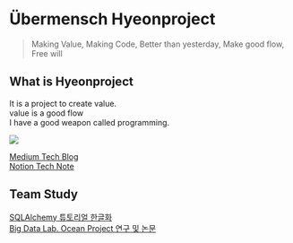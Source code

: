 # Übermensch Hyeonproject

> Making Value, Making Code, Better than yesterday, Make good flow, Free will

## What is Hyeonproject

It is a project to create value. <br> 
value is a good flow <br>
I have a good weapon called programming.<br>

![](https://media.giphy.com/media/UevalSWg5twQeqpc8Q/giphy.gif)

[Medium Tech Blog](https://medium.com/@hyeonproject)<br>
[Notion Tech Note](https://hyeonproject.notion.site/Restart-Programmer-cd3bfb8570d643de982f8eca557519af)

## Team Study
[SQLAlchemy 튜토리얼 한글화](https://soogoonsoogoonpythonists.github.io/sqlalchemy-for-pythonist/)<br>
[Big Data Lab. Ocean Project 연구 및 논문](https://gitlab.com/bd-crew/ocean)